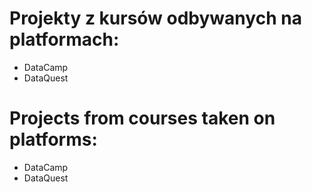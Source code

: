 # Projekty z kursów odbywanych na platformach:

* DataCamp
* DataQuest

# Projects from courses taken on platforms:

* DataCamp
* DataQuest
